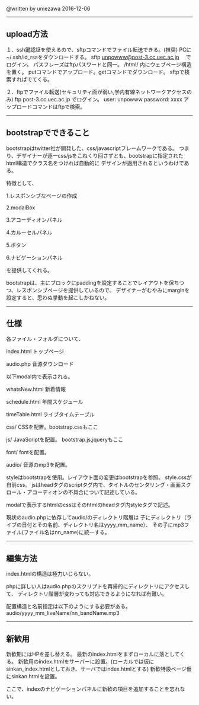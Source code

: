 @written by umezawa 2016-12-06 

-------------------------
upload方法
-------------------------
１．ssh鍵認証を使えるので、sftpコマンドでファイル転送できる。(推奨)
PCに~/.ssh/id_rsaをダウンロードする。
sftp unpowww@post-3.cc.uec.ac.jp　
でログイン。
パスフレーズはftpパスワードと同一。
/html/ 内にウェブページ構造を置く。
putコマンドでアップロード。getコマンドでダウンロード。
sftpで検索すればでてくる。

２．ftpでファイル転送(セキュリティ面が弱い,学内有線ネットワークアクセスのみ)
ftp post-3.cc.uec.ac.jp
でログイン。
user: unpowww
password: xxxx
アップロードコマンドはftpで検索。


-------------------------
bootstrapでできること
-------------------------
bootstrapはtwitter社が開発した、css/javascriptフレームワークである。
つまり、デザイナーが逐一css/jsをこねくり回さずとも、bootstrapに指定されたhtml構造でクラス名をつければ自動的に
デザインが適用されるというわけである。

特徴として、

1.レスポンシブなページの作成

2.modalBox

3.アコーディオンパネル

4.カルーセルパネル

5.ボタン

6.ナビゲーションパネル

を提供してくれる。

bootstrapは、主にブロックにpaddingを設定することでレイアウトを保ちつつ、レスポンシブページを提供しているので、
デザイナーがむやみにmarginを設定すると、思わぬ挙動を起こしかねない。


-------------------------
仕様
-------------------------
各ファイル・フォルダについて、

index.html トップページ

audio.php 音源ダウンロード


以下modal内で表示される。

whatsNew.html 新着情報

schedule.html 年間スケジュール

timeTable.html ライブタイムテーブル


css/ CSSを配置。bootstrap.cssもここ

js/ JavaScriptを配置。 bootstrap.js,jqueryもここ

font/ fontを配置。

audio/ 音源のmp3を配置。


styleはbootstrapを使用。レイアウト面の変更はbootstrapを参照。
style.cssが自前css。
jsはheadタグのscriptタグ内で、タイトルのセンタリング・画面スクロール・アコーディオンの不具合について記述している。

modalで表示するhtmlのcssはそのhtmlのheadタグ内styleタグで記述。

現状のaudio.phpに依存してaudio/のディレクトリ階層は
子にディレクトリ（ライブの日付とその名前、ディレクトリ名はyyyy_mm_name）、
その子にmp3ファイル(ファイル名はnn_name)に統一する。


-------------------------
編集方法
-------------------------

index.htmlの構造は極力いじらない。

phpに詳しい人はaudio.phpのスクリプトを再帰的にディレクトリにアクセスして、
ディレクトリ階層が変わっても対応できるようになれば有難い。

配置構造と名前指定は以下のようにする必要がある。
audio/yyyy_mm_liveName/nn_bandName.mp3


-------------------------
新歓用
-------------------------
新歓期にはHPを差し替える。
最新のindex.htmlをまずローカルに落としてくる。
新歓用のindex.htmlをサーバーに設置。(ローカルでは仮にsinkan_index.htmlとしておき、サーバではindex.htmlとする)
新歓特設ページ仮にsinkan.htmlを設置。

ここで、indexのナビゲーションパネルに新歓の項目を追加することを忘れない。
